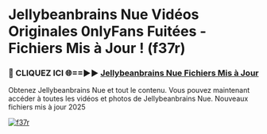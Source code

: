 # Jellybeanbrains Nue Vidéos Originales 0nlyFans Fuitées - Fichiers Mis à Jour ! (f37r)

<h3>🔴 CLIQUEZ ICI 🌐==►► <a href="https://tinyurl.com/2pmr4ezf" rel="nofollow">Jellybeanbrains Nue Fichiers Mis à Jour</a></h3>

Obtenez Jellybeanbrains Nue et tout le contenu. Vous pouvez maintenant accéder à toutes les vidéos et photos de Jellybeanbrains Nue. Nouveaux fichiers mis à jour 2025

[![f37r](https://i.imgur.com/6SNvagu.gif)](https://tinyurl.com/2pmr4ezf)

